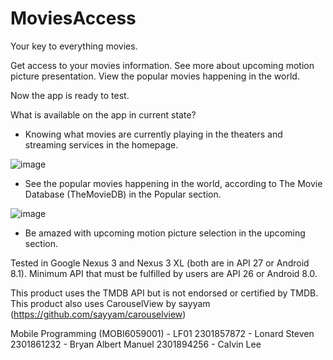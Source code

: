 # MoviesAccess

Your key to everything movies.

Get access to your movies information. 
See more about upcoming motion picture presentation.
View the popular movies happening in the world.

Now the app is ready to test.

What is available on the app in current state?

- Knowing what movies are currently playing in the theaters and streaming services in the homepage.
 
![image](https://user-images.githubusercontent.com/86178738/150281895-480af3df-ac27-482e-8aa0-914fa2e116b0.png)


- See the popular movies happening in the world, according to The Movie Database (TheMovieDB) in the Popular section.

![image](https://user-images.githubusercontent.com/86178738/150281940-8d8ea090-848e-4e23-8814-6377930f8e83.png)


- Be amazed with upcoming motion picture selection in the upcoming section.


Tested in Google Nexus 3 and Nexus 3 XL (both are in API 27 or Android 8.1).
Minimum API that must be fulfilled by users are API 26 or Android 8.0.

This product uses the TMDB API but is not endorsed or certified by TMDB.
This product also uses CarouselView by sayyam (https://github.com/sayyam/carouselview)


Mobile Programming (MOBI6059001) - LF01
2301857872 - Lonard Steven
2301861232 - Bryan Albert Manuel
2301894256 - Calvin Lee
